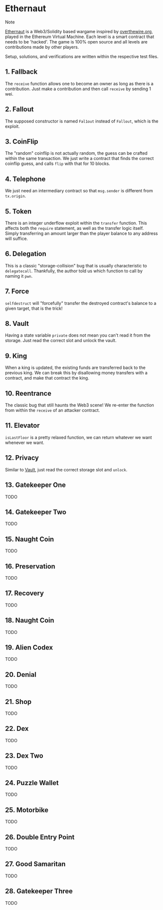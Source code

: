 # Ethernaut

> [!NOTE]
>
> [Ethernaut](https://ethernaut.openzeppelin.com) is a Web3/Solidity based wargame inspired by [overthewire.org](https://overthewire.org/wargames/), played in the Ethereum Virtual Machine. Each level is a smart contract that needs to be 'hacked'. The game is 100% open source and all levels are contributions made by other players.

Setup, solutions, and verifications are written within the respective test files.

## 1. Fallback

The `receive` function allows one to become an owner as long as there is a contribution. Just make a contribution and then call `receive` by sending 1 wei.

## 2. Fallout

The supposed constructor is named `Fal1out` instead of `Fallout`, which is the exploit.

## 3. CoinFlip

The "random" coinflip is not actually random, the guess can be crafted within the same transaction. We just write a contract that finds the correct coinflip guess, and calls `flip` with that for 10 blocks.

## 4. Telephone

We just need an intermediary contract so that `msg.sender` is different from `tx.origin`.

## 5. Token

There is an integer underflow exploit within the `transfer` function. This affects both the `require` statement, as well as the transfer logic itself. Simply transferring an amount larger than the player balance to any address will suffice.

## 6. Delegation

This is a classic "storage-collision" bug that is usually characteristic to `delegatecall`. Thankfully, the author told us which function to call by naming it `pwn`.

## 7. Force

`selfdestruct` will "forcefully" transfer the destroyed contract's balance to a given target, that is the trick!

## 8. Vault

Having a state variable `private` does not mean you can't read it from the storage. Just read the correct slot and unlock the vault.

## 9. King

When a king is updated, the existing funds are transferred back to the previous king. We can break this by disallowing money transfers with a contract, and make that contract the king.

## 10. Reentrance

The classic bug that still haunts the Web3 scene! We re-enter the function from within the `receive` of an attacker contract.

## 11. Elevator

`isLastFloor` is a pretty relaxed function, we can return whatever we want whenever we want.

## 12. Privacy

Similar to [Vault](#8-vault), just read the correct storage slot and `unlock`.

## 13. Gatekeeper One

TODO

## 14. Gatekeeper Two

TODO

## 15. Naught Coin

TODO

## 16. Preservation

TODO

## 17. Recovery

TODO

## 18. Naught Coin

TODO

## 19. Alien Codex

TODO

## 20. Denial

TODO

## 21. Shop

TODO

## 22. Dex

TODO

## 23. Dex Two

TODO

## 24. Puzzle Wallet

TODO

## 25. Motorbike

TODO

## 26. Double Entry Point

TODO

## 27. Good Samaritan

TODO

## 28. Gatekeeper Three

TODO
